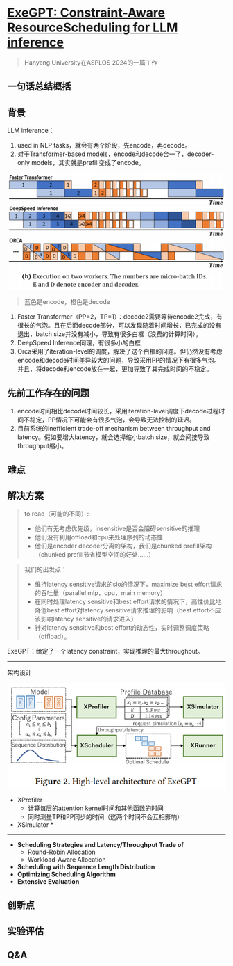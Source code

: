 # [ExeGPT: Constraint-Aware ResourceScheduling for LLM inference](https://arxiv.org/abs/2404.07947)

> Hanyang University在ASPLOS 2024的一篇工作

## 一句话总结概括



## 背景

LLM inference：

1. used in NLP tasks，就会有两个阶段，先encode，再decode。
2. 对于Transformer-based models，encode和decode合一了，decoder-only models，其实就是prefill变成了encode。



![image-20240812211800285](images\ExeGPT\1.png)

> 蓝色是encode，橙色是decode

1. Faster Transformer（PP=2，TP=1）：decode2需要等待encode2完成，有很长的气泡。且在后面decode部分，可以发现随着时间增长，已完成的没有退出，batch size并没有减小，导致有很多白框（浪费的计算时间）。
2. DeepSpeed Inference同理，有很多小的白框
3. Orca采用了iteration-level的调度，解决了这个白框的问题。但仍然没有考虑encode和decode时间差异较大的问题，导致采用PP的情况下有很多气泡。并且，将decode和encode放在一起，更加导致了其完成时间的不稳定。

## 先前工作存在的问题

1. encode时间相比decode时间较长，采用iteration-level调度下decode过程时间不稳定，PP情况下可能会有很多气泡，会导致无法控制的延迟。
2. 目前系统的inefficient trade-off mechanism between throughput and latency。假如要增大latency，就会选择缩小batch size，就会间接导致throughput缩小。

## 难点

## 解决方案

> to read（可能的不同）:
>
> * 他们有无考虑优先级，insensitive是否会阻碍sensitive的推理
> * 他们没有利用offload和cpu来处理序列的动态性
> * 他们是encoder decoder分离的架构，我们是chunked prefill架构（chunked prefill节省模型空间的好处……）

> 我们的出发点：
>
> * 维持latency sensitive请求的slo的情况下，maximize best effort请求的吞吐量（parallel mlp，cpu，main memory）
> * 在同时处理latency sensitive和best effort请求的情况下，高性价比地降低best effort对latency sensitive请求推理的影响（best effort不应该影响latency sensitive的请求进入）
> * 针对latency sensitive和best effort的动态性，实时调整调度策略（offload）。

ExeGPT：给定了一个latency constraint，实现推理的最大throughput。

---

架构设计

![image-20240812220429433](images\ExeGPT\2.png)

* XProfiler
  * 计算每层的attention kernel时间和其他函数的时间
  * 同时测量TP和PP同步的时间（这两个时间不会互相影响）
* XSimulator
  * 

---

* **Scheduling Strategies and Latency/Throughput Trade of**
  * Round-Robin Allocation
  * Workload-Aware Allocation
* **Scheduling with Sequence Length Distribution**
* **Optimizing Scheduling Algorithm**
* **Extensive Evaluation**

## 创新点



## 实验评估



## Q&A

